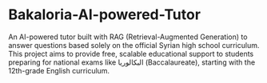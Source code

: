 # Bakaloria-AI-powered-Tutor
An AI-powered tutor built with RAG (Retrieval-Augmented Generation) to answer questions based solely on the official Syrian high school curriculum. This project aims to provide free, scalable educational support to students preparing for national exams like البكالوريا (Baccalaureate), starting with the 12th-grade English curriculum.
